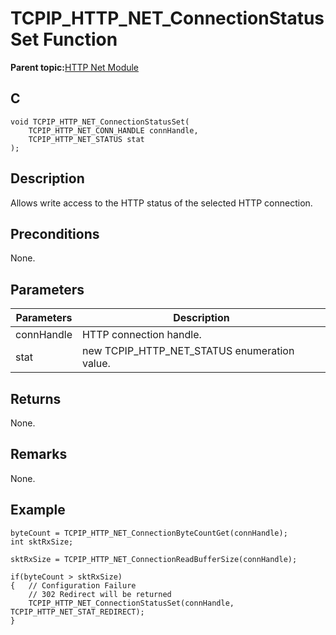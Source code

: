 # TCPIP\_HTTP\_NET\_ConnectionStatusSet Function

**Parent topic:**[HTTP Net Module](GUID-4EFEB885-ECF8-44B5-8F23-1D05952E1845.md)

## C

```
void TCPIP_HTTP_NET_ConnectionStatusSet(
    TCPIP_HTTP_NET_CONN_HANDLE connHandle, 
    TCPIP_HTTP_NET_STATUS stat
);
```

## Description

Allows write access to the HTTP status of the selected HTTP connection.

## Preconditions

None.

## Parameters

|Parameters|Description|
|----------|-----------|
|connHandle|HTTP connection handle.|
|stat|new TCPIP\_HTTP\_NET\_STATUS enumeration value.|

## Returns

None.

## Remarks

None.

## Example

```
byteCount = TCPIP_HTTP_NET_ConnectionByteCountGet(connHandle);
int sktRxSize;

sktRxSize = TCPIP_HTTP_NET_ConnectionReadBufferSize(connHandle);

if(byteCount > sktRxSize)
{   // Configuration Failure
    // 302 Redirect will be returned
    TCPIP_HTTP_NET_ConnectionStatusSet(connHandle, TCPIP_HTTP_NET_STAT_REDIRECT);
}
```

